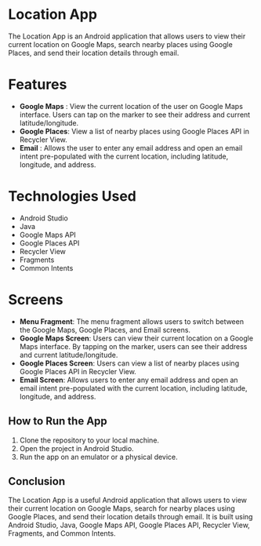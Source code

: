 # Location App

The Location App is an Android application that allows users to view their current location on Google Maps, search nearby places using Google Places, and send their location details through email.

# Features

* **Google Maps** : View the current location of the user on Google Maps interface. Users can tap on the marker to see their address and current latitude/longitude.
* **Google Places**: View a list of nearby places using Google Places API in Recycler View.
* **Email** : Allows the user to enter any email address and open an email intent pre-populated with the current location, including latitude, longitude, and address.

# Technologies Used
* Android Studio
* Java
* Google Maps API
* Google Places API
* Recycler View
* Fragments
* Common Intents

# Screens
* **Menu Fragment**: The menu fragment allows users to switch between the Google Maps, Google Places, and Email screens.
* **Google Maps Screen**: Users can view their current location on a Google Maps interface. By tapping on the marker, users can see their address and current latitude/longitude.
* **Google Places Screen**: Users can view a list of nearby places using Google Places API in Recycler View.
* **Email Screen**: Allows users to enter any email address and open an email intent pre-populated with the current location, including latitude, longitude, and address.

## How to Run the App
1. Clone the repository to your local machine.
2. Open the project in Android Studio.
3. Run the app on an emulator or a physical device.

## Conclusion
The Location App is a useful Android application that allows users to view their current location on Google Maps, search for nearby places using Google Places, and send their location details through email. It is built using Android Studio, Java, Google Maps API, Google Places API, Recycler View, Fragments, and Common Intents.
